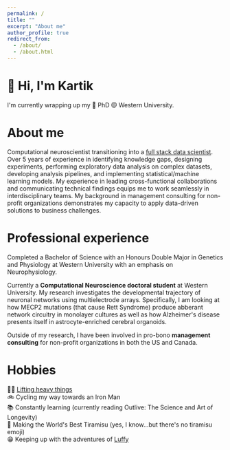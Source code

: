 ```yaml
---
permalink: /
title: ""
excerpt: "About me"
author_profile: true
redirect_from: 
  - /about/
  - /about.html
---
```


# 👋 Hi, I'm Kartik

I'm currently wrapping up my 🧠 PhD @ Western University.

About me
======
Computational neuroscientist transitioning into a [full stack data scientist](https://shopify.engineering/what-is-a-full-stack-data-scientist). Over 5 years of experience in identifying knowledge gaps, designing experiments, performing exploratory data analysis on complex datasets, developing analysis pipelines, and implementing statistical/machine learning models. My experience in leading cross-functional collaborations and communicating technical findings equips me to work seamlessly in interdisciplinary teams. My background in management consulting for non-profit organizations demonstrates my capacity to apply data-driven solutions to business challenges.

Professional experience
======
Completed a Bachelor of Science with an Honours Double Major in Genetics and Physiology at Western University with an emphasis on Neurophysiology.

Currently a **Computational Neuroscience doctoral student** at Western University. My research investigates the developmental trajectory of neuronal networks using  multielectrode arrays. Specifically, I am looking at how MECP2 mutations (that cause Rett Syndrome) produce abberant network circuitry in monolayer cultures as well as how Alzheimer's disease presents itself in astrocyte-enriched cerebral organoids.

Outside of my research, I have been involved in pro-bono **management consulting** for non-profit organizations in both the US and Canada.

Hobbies
======
💪🏽 [Lifting heavy things](https://www.youtube.com/watch?v=GuIlVmL0KBc&list=PLTjllZp4uE3l5TqwPOoGT_XvSBVgp2JEO)\
🚲 Cycling my way towards an Iron Man\
📚 Constantly learning (currently reading Outlive: The Science and Art of Longevity)\
🍰 Making the World's Best Tiramisu (yes, I know...but there's no tiramisu emoji)\
😁 Keeping up with the adventures of [Luffy](https://www.youtube.com/watch?v=AfZmNBonIeI)

